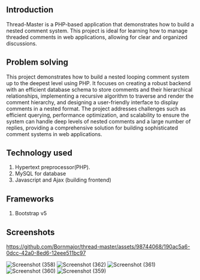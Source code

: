 ## Introduction

Thread-Master is a PHP-based application that demonstrates how to build a nested comment system. This project is ideal for learning how to manage threaded comments in web applications, allowing for clear and organized discussions.

## Problem solving
This project demonstrates how to build a nested looping comment system up to the deepest level using PHP. It focuses on creating a robust backend with an efficient database schema to store comments and their hierarchical relationships, implementing a recursive algorithm to traverse and render the comment hierarchy, and designing a user-friendly interface to display comments in a nested format. The project addresses challenges such as efficient querying, performance optimization, and scalability to ensure the system can handle deep levels of nested comments and a large number of replies, providing a comprehensive solution for building sophisticated comment systems in web applications.

## Technology used
1. Hypertext preprocessor(PHP).
2. MySQL for database
3. Javascript and Ajax (building frontend)

## Frameworks
1. Bootstrap v5

## Screenshots

https://github.com/Bornmajor/thread-master/assets/98744068/190ac5a6-0dcc-42a0-8ed6-12eee511bc97



![Screenshot (358)](https://github.com/Bornmajor/thread-master/assets/98744068/5408e90d-7f01-488a-bc41-77a2b9c67574)
![Screenshot (362)](https://github.com/Bornmajor/thread-master/assets/98744068/10c4c8ca-c21c-4d47-8959-e0a1fdd64b1f)
![Screenshot (361)](https://github.com/Bornmajor/thread-master/assets/98744068/c4d7f10a-f9f6-4d0a-83c7-f7201f04f793)
![Screenshot (360)](https://github.com/Bornmajor/thread-master/assets/98744068/944edf46-9b41-4f20-87c0-5886b95b056e)
![Screenshot (359)](https://github.com/Bornmajor/thread-master/assets/98744068/24250686-f257-4d26-b9e9-4b44f4c0ce11)
